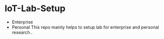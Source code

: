 # IoT-Lab-Setup
- Enterprise
- Personal
This repo mainly helps to setup lab for enterprise and personal research..
